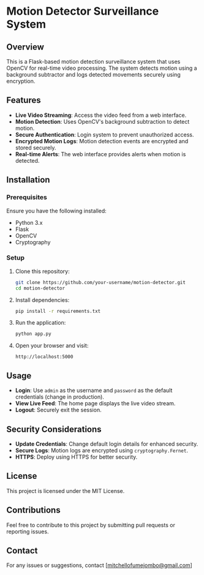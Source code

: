

# Motion Detector Surveillance System

## Overview
This is a Flask-based motion detection surveillance system that uses OpenCV for real-time video processing. The system detects motion using a background subtractor and logs detected movements securely using encryption.

## Features
- **Live Video Streaming**: Access the video feed from a web interface.
- **Motion Detection**: Uses OpenCV's background subtraction to detect motion.
- **Secure Authentication**: Login system to prevent unauthorized access.
- **Encrypted Motion Logs**: Motion detection events are encrypted and stored securely.
- **Real-time Alerts**: The web interface provides alerts when motion is detected.

## Installation
### Prerequisites
Ensure you have the following installed:
- Python 3.x
- Flask
- OpenCV
- Cryptography

### Setup
1. Clone this repository:
   ```bash
   git clone https://github.com/your-username/motion-detector.git
   cd motion-detector
   ```
2. Install dependencies:
   ```bash
   pip install -r requirements.txt
   ```
3. Run the application:
   ```bash
   python app.py
   ```
4. Open your browser and visit:
   ```
   http://localhost:5000
   ```

## Usage
- **Login**: Use `admin` as the username and `password` as the default credentials (change in production).
- **View Live Feed**: The home page displays the live video stream.
- **Logout**: Securely exit the session.

## Security Considerations
- **Update Credentials**: Change default login details for enhanced security.
- **Secure Logs**: Motion logs are encrypted using `cryptography.Fernet`.
- **HTTPS**: Deploy using HTTPS for better security.

## License
This project is licensed under the MIT License.

## Contributions
Feel free to contribute to this project by submitting pull requests or reporting issues.

## Contact
For any issues or suggestions, contact [mitchellofumejombo@gmail.com]


